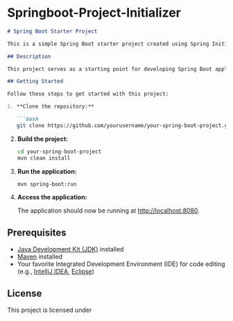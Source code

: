 # Springboot-Project-Initializer

```markdown
# Spring Boot Starter Project

This is a simple Spring Boot starter project created using Spring Initializer.

## Description

This project serves as a starting point for developing Spring Boot applications. It includes the essential setup and a basic project structure to help you kickstart your development.

## Getting Started

Follow these steps to get started with this project:

1. **Clone the repository:**

   ```bash
   git clone https://github.com/yourusername/your-spring-boot-project.git
   ```

2. **Build the project:**

   ```bash
   cd your-spring-boot-project
   mvn clean install
   ```

3. **Run the application:**

   ```bash
   mvn spring-boot:run
   ```

4. **Access the application:**

   The application should now be running at [http://localhost:8080](http://localhost:8080).

## Prerequisites

- [Java Development Kit (JDK)](https://adoptopenjdk.net/) installed
- [Maven](https://maven.apache.org/) installed
- Your favorite Integrated Development Environment (IDE) for code editing (e.g., [IntelliJ IDEA](https://www.jetbrains.com/idea/), [Eclipse](https://www.eclipse.org/))

## License

This project is licensed under


